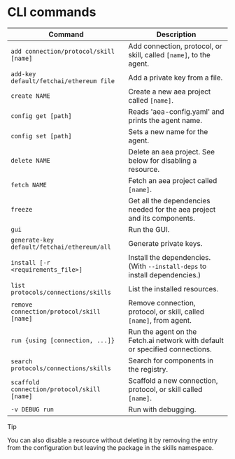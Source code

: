 # CLI commands

| Command                                     | Description                                                                  |		
| ------------------------------------------- | ---------------------------------------------------------------------------- |		
| `add connection/protocol/skill [name]`      | Add connection, protocol, or skill, called `[name]`, to the agent.           |	
| `add-key default/fetchai/ethereum file`     | Add a private key from a file.	                                             |
| `create NAME`                               | Create a new aea project called `[name]`.                                    |		
| `config get [path]`                         | Reads 'aea-config.yaml' and prints the agent name.                           |
| `config set [path]`                         | Sets a new name for the agent.                                               |
| `delete NAME`                               | Delete an aea project. See below for disabling a resource.                   |		
| `fetch NAME`                                | Fetch an aea project called `[name]`.                                        |		
| `freeze`                                    | Get all the dependencies needed for the aea project and its components.      |		
| `gui`                                       | Run the GUI.                                                                 |		
| `generate-key default/fetchai/ethereum/all` | Generate private keys.                                                       |		
| `install [-r <requirements_file>]`          | Install the dependencies. (With `--install-deps` to install dependencies.)   |		
| `list protocols/connections/skills`         | List the installed resources.                                                |		
| `remove connection/protocol/skill [name]`   | Remove connection, protocol, or skill, called `[name]`, from agent.          |		
| `run {using [connection, ...]}`             | Run the agent on the Fetch.ai network with default or specified connections. |		
| `search protocols/connections/skills`       | Search for components in the registry.                                       |		
| `scaffold connection/protocol/skill [name]` | Scaffold a new connection, protocol, or skill called `[name]`.               |		
| `-v DEBUG run`                              | Run with debugging.                                                          |

<!--
Command  | Description
---------| -----------------------------------------------------------------
`add connection/protocol/skill [name]`  | Add connection, protocol, or skill, called `[name]`, to the agent.
`add-key default/fetchai/ethereum file`  | add a private key from a file.
`create NAME` | Create a new aea project called `[name]`.
`config get [path]` | reads 'aea-config.yaml' and prints the agent name.
`config set [path]` | sets a new name for the agent.
`delete NAME`  | Delete an aea project. See below for disabling a resource.
`deploy {using [connection, ...]}`  | Deploy the agent to a server and run it on the Fetch.ai network with default or specified connections.
`fetch NAME`   | Fetch an aea project called `[name]`.
`freeze`  | Get all the dependencies needed for the aea project and its components.
`gui`  | Run the GUI.
`generate-key default/fetchai/ethereum/all`  | Generate private keys.
`add-key default/fetchai/ethereum file`  | add a private key from a file.
`install [-r <requirements_file>]` | Install the dependencies.
`list protocols/connections/skills` |   List the installed resources.
`publish agent/connection/protocol/skill [name]` | Publish agent, connection, protocol, or skill called `[name]`.
`remove connection/protocol/skill [name]` | Remove connection, protocol, or skill, called `[name]`, from agent.
`run {using [connection, ...]}`  | Run the agent on the Fetch.ai network with default or specified connections.
`search protocols/connections/skills` | Search for components in the registry.
`scaffold connection/protocol/skill [name]`  | Scaffold a new connection, protocol, or skill called `[name]`.
`-v DEBUG run` | Run with debugging.
 -->

<div class="admonition tip">
  <p class="admonition-title">Tip</p>
  <p>You can also disable a resource without deleting it by removing the entry from the configuration but leaving the package in the skills namespace.</p>
</div>

<br />
